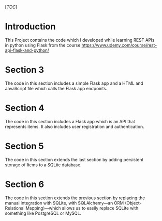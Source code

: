 [_TOC_]
# Introduction
This Project contains the code which I developed while learning REST APIs in python using Flask from the course https://www.udemy.com/course/rest-api-flask-and-python/

# Section 3

The code in this section includes a simple Flask app and a HTML and JavaScript file which calls the Flask app endpoints.

# Section 4

The code in this section includes a Flask app which is an API that represents items. It also includes user registration and authentication.

# Section 5

The code in this section extends the last section by adding persistent storage of Items to a SQLite database.

# Section 6

The code in this section extends the previous section by replacing the manual integration with SQLite, with SQLAlchemy—an ORM (Object-Relational Mapping)—which allows us to easily replace SQLite with something like PostgreSQL or MySQL.
